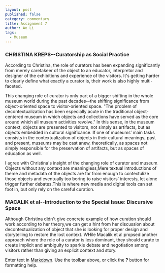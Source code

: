 ```yaml
---
layout: post
published: false
category: commentary
title: Assignment 7
author: Ao Li
tags:
  - Museum
---
```

### CHRISTINA KREPS--Curatorship as Social Practice

According to Christina, the role of curators has been expanding significantly from merely  caretakeer of the object to an educator, interpretor and designer of the exhibitions and experience of the visitors. It's getting harder to clearly define what exactly a curator is, their work is also highly multi-faceted.

This changing role of curator is only part of a bigger shifting in the whole museum world during the past decades--the shifting significance from object-oriented space to visitor-oriented space. "The problem of decontextualization has been especially acute in the traditional object-centered museum in which objects and collections have served as the core around which all museum activities revolve." In this sense, in the museum context, objects are presented to visitors, not simply as artifacts, but as objects embedded in cultural significance. If one of museums’ main tasks consists in the contextualization of objects in their cultural meanings, past and present, museums may be cast anew, theoretically, as spaces not simply responsible for the preservation of artifacts, but as spaces of education as well.

I agree with Christina's insight of the changing role of curator and museum. Objects without any context are meaningless;Mere textual introductions of theme and metadata of the objects are far from enough to contextulize those objects and eventually too boring to raise visitors' interests, let alone trigger further debates.This is where new media and digital tools can set foot in, but only rely on the careful curation. 

### MACALIK et al--Introduction to the Special Issue: Discursive Space

Although Christina didn't give concrete example of how curation should work according to her theory,we can get a hint from her discussion about decontextualization of object that she is looking for proper design and storytelling to restore the lost context. WHile Macalik et al propsed another approach where the role of a curator is less dominant, they should curate to create implicit and ambiguity to sparkle debate and negotiation among visitors rather than giving an explicit context and story.  




Enter text in [Markdown](http://daringfireball.net/projects/markdown/). Use the toolbar above, or click the **?** button for formatting help.
